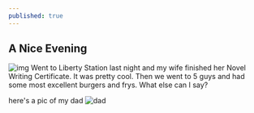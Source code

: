 ```yaml
---
published: true
---
```



## A Nice Evening

![img](http://media.davidkanter.com/P1050820.JPG)
Went to Liberty Station last night and my wife finished her Novel Writing Certificate. It was pretty cool. Then we went to 5 guys and had some most excellent burgers and frys. What else can I say?

here's a pic of my dad ![dad](http://media.davidkanter.com/IMG_3235.JPG)

